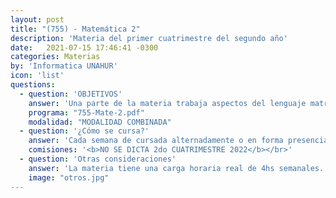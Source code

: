 ```yaml
---
layout: post
title: "(755) - Matemática 2"
description: 'Materia del primer cuatrimestre del segundo año'
date:   2021-07-15 17:46:41 -0300
categories: Materias
by: 'Informatica UNAHUR'
icon: 'list'
questions:
  - question: 'OBJETIVOS'
    answer: 'Una parte de la materia trabaja aspectos del lenguaje matricial y su operatoria para la resolución de sistemas de ecuaciones lineales. Conocer este tipo de sistemas amplía los conocimientos y facilita la intepretación de su aplicación en áreas como computación gráfica y geometría computacional. Otros contenidos que se abordan son las estructuras fundamentales del álgebra como grupos y espacios vectoriales, lo cual permite establecer paralelos con estructuras semejantes que se pueden atribuir a conjuntos de cadenas, lenguajes y programas.'
    programa: "755-Mate-2.pdf"
    modalidad: "MODALIDAD COMBINADA"
  - question: '¿Cómo se cursa?'
    answer: 'Cada semana de cursada alternadamente o en forma presencial o virtual. Se aborda un contenido diferente y se realizan encuentros con explicaciones teóricas y resoluciones prácticas. Se trabaja además con mucho material en el campus.'
    comisiones: '<b>NO SE DICTA 2do CUATRIMESTRE 2022</b></br>'
  - question: 'Otras consideraciones'
    answer: 'La materia tiene una carga horaria real de 4hs semanales. Es ideal dedicarle unas 8hs semanales en total para poder estudiar, practicar y consultar.'
    image: "otros.jpg"
---
```

